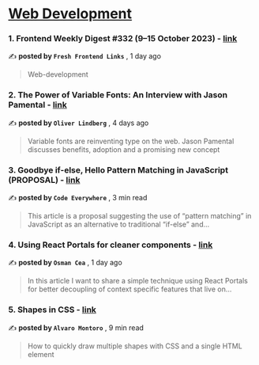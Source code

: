 
<h1><a href=https://medium.com/tag/web-development/recommended target="_blank" rel="noopener noreferrer">Web Development</a></h1>
<h3>1. Frontend Weekly Digest #332 (9–15 October 2023) - <a href=https://medium.com/@frontender-ua/frontend-weekly-digest-332-9-15-october-2023-fb09db1304e9?source=tag_recommended_feed---------0-84----------web_development----------3ba059e6_f391_4a5d_b4d1_151cb57eebfd------- target="_blank" rel="noopener noreferrer">link</a></h3>

✍️ **posted by `Fresh Frontend Links`** <date> , 1 day ago</date>

<blockquote>Web-development</blockquote>

<h3>2. The Power of Variable Fonts: An Interview with Jason Pamental - <a href=https://medium.com/ux-and-front-end-interviews/the-power-of-variable-fonts-an-interview-with-jason-pamental-a38f56c6084?source=tag_recommended_feed---------1-107----------web_development----------3ba059e6_f391_4a5d_b4d1_151cb57eebfd------- target="_blank" rel="noopener noreferrer">link</a></h3>

✍️ **posted by `Oliver Lindberg`** <date> , 4 days ago</date>

<blockquote>Variable fonts are reinventing type on the web. Jason Pamental discusses benefits, adoption and a promising new concept</blockquote>

<h3>3. Goodbye if-else, Hello Pattern Matching in JavaScript (PROPOSAL) - <a href=https://medium.com/javascript-in-plain-english/goodbye-if-else-hello-pattern-matching-in-javascript-52bd46eda41f?source=tag_recommended_feed---------2-85----------web_development----------3ba059e6_f391_4a5d_b4d1_151cb57eebfd------- target="_blank" rel="noopener noreferrer">link</a></h3>

✍️ **posted by `Code Everywhere`** <date> , 3 min read</date>

<blockquote>This article is a proposal suggesting the use of “pattern matching” in JavaScript as an alternative to traditional “if-else” and…</blockquote>

<h3>4. Using React Portals for cleaner components - <a href=https://medium.com/@osmancea/using-react-portals-for-cleaner-components-1ee516bbc946?source=tag_recommended_feed---------3-84----------web_development----------3ba059e6_f391_4a5d_b4d1_151cb57eebfd------- target="_blank" rel="noopener noreferrer">link</a></h3>

✍️ **posted by `Osman Cea`** <date> , 1 day ago</date>

<blockquote>In this article I want to share a simple technique using React Portals for better decoupling of context specific features that live on…</blockquote>

<h3>5. Shapes in CSS - <a href=https://medium.com/gitconnected/shapes-in-css-a0ae1ce426f4?source=tag_recommended_feed---------4-107----------web_development----------3ba059e6_f391_4a5d_b4d1_151cb57eebfd------- target="_blank" rel="noopener noreferrer">link</a></h3>

✍️ **posted by `Alvaro Montoro`** <date> , 9 min read</date>

<blockquote>How to quickly draw multiple shapes with CSS and a single HTML element</blockquote>

